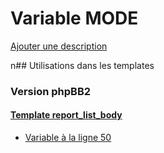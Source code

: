 # Variable MODE
[Ajouter une description](https://fa-tvars.appspot.com/MODE)

n## Utilisations dans les templates

### Version phpBB2

#### [Template report_list_body](subsilver/report_list_body.md)
* [Variable à la ligne 50](../subsilver/report_list_body.tpl#L50)